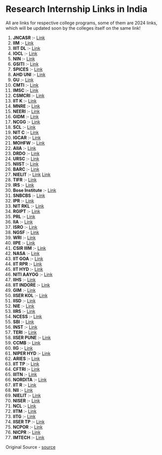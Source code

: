 # Research Internship Links in India
All are links for respective college programs, some of them are 2024 links, which will be updated soon by the colleges itself on the same link!

1. **JNCASR** :- [Link](https://lnkd.in/d-Gu8ykN)
2. **IIM** :- [Link](https://lnkd.in/dUKcRS8c)
3. **IIIT DL** :- [Link](https://lnkd.in/dNKcrJFE)
4. **IOCL** :- [Link](https://www.agraxar.in/)
5. **NIN** :- [Link](https://lnkd.in/dpPCKbNC)
6. **GSITI** :- [Link](https://lnkd.in/d8t-UPeQ)
7. **SPICES** :- [Link](https://lnkd.in/dghkjjr2)
8. **AHD UNI** :- [Link](https://lnkd.in/d7iwupSe)
9. **GU** :- [Link](https://lnkd.in/dK328WvJ)
10. **CMTI** :- [Link](https://lnkd.in/dSyZ_Yn8)
11. **IMSC** :- [Link](https://lnkd.in/dctTa263)
12. **CSMCRI** :- [Link](https://lnkd.in/dW5Ar4kP)
13. **IIT K** :- [Link](https://lnkd.in/dK8C55WJ)
14. **MNRE** :- [Link](https://lnkd.in/daFfJpft)
15. **NEERI** :- [Link](https://lnkd.in/dkRdVWkP)
16. **GIDM** :- [Link](https://lnkd.in/dsuG9wnB)
17. **NCGG** :- [Link](https://lnkd.in/dxTFPK45)
18. **SCL** :- [Link](https://lnkd.in/dvMZSXZR)
19. **NIT C** :- [Link](https://nitc.ac.in/)
20. **IGCAR** :- [Link](https://www.igcar.gov.in/)
21. **MOHFW** :- [Link](https://lnkd.in/dSym2PJf)
22. **AIIA** :- [Link](https://lnkd.in/dN9Db59S)
23. **DRDO** :- [Link](https://lnkd.in/dqjG_UnX)
24. **URSC** :- [Link](https://lnkd.in/dvQ4rM9q)
25. **NIIST** :- [Link](https://lnkd.in/dxaTeAVm)
26. **BARC** :- [Link](https://www.barc.gov.in/)
27. **NIELIT** :- [Link](https://lnkd.in/g6DvJKFT) [Link](https://lnkd.in/d_qdJg3p)
28. **TIFR** :- [Link](https://lnkd.in/dhUceXqe)
29. **IRS** :- [Link](https://lnkd.in/deyAnwqE)
30. **Bose Institute** :- [Link](https://lnkd.in/dkmwvUAk)
31. **SNBCBS** :- [Link](https://lnkd.in/gnBE3DjJ)
32. **IPR** :- [Link](https://www.ipr.res.in/)
33. **NIT RKL** :- [Link](https://lnkd.in/duUfkBnQ)
34. **RGIPT** :- [Link](https://lnkd.in/dWWzTHBN)
35. **PRL** :- [Link](https://lnkd.in/grkqxdGi)
36. **IIA** :- [Link](https://lnkd.in/dpT6u9tN)
37. **ISRO** :- [Link](https://lnkd.in/diUE_a2i)
38. **NGSF** :- [Link](https://lnkd.in/dq4RuXdK)
39. **WRI** :- [Link](https://lnkd.in/dMWwhCbG)
40. **IIPE** :- [Link](https://iipe.ac.in/sip)
41. **CSIR IIIM** :- [Link](https://iiim.res.in/)
42. **NASA** :- [Link](https://lnkd.in/d3P5MddU)
43. **IIT GOA** :- [Link](https://iitgoa.ac.in/)
44. **IIT RPR** :- [Link](https://lnkd.in/dEP6sSzi)
45. **IIT HYD** :- [Link](https://lnkd.in/ddUXAS7t)
46. **NITI AAYOG** :- [Link](https://lnkd.in/dc__Sy5E)
47. **IIHS** :- [Link](https://lnkd.in/dV5WafUr)
48. **IIT INDORE** :- [Link](https://lnkd.in/dYp742xW)
49. **GIM** :- [Link](https://gim.ac.in/srip)
50. **IISER KOL** :- [Link](https://lnkd.in/d7FX2E8y)
51. **IISD** :- [Link](https://lnkd.in/dmp338TG)
52. **NIE** :- [Link](https://lnkd.in/dYm-QmHG)
53. **IIRS** :- [Link](https://lnkd.in/dNwGStsy)
54. **NCESS** :- [Link](https://lnkd.in/g_EtdPVh)
55. **SBI** :- [Link](https://lnkd.in/dpR2Y6bt)
56. **INST** :- [Link](https://lnkd.in/dmd-UkEa)
57. **TERI** :- [Link](https://lnkd.in/dameya_Y)
58. **IISER PUNE** :- [Link](https://lnkd.in/d6FvG4wZ)
59. **CCMB** :- [Link](https://lnkd.in/g_KsNdrD)
60. **IIG** :- [Link](https://lnkd.in/dFSFGic4)
61. **NIPER HYD** :- [Link](https://lnkd.in/d-5agZMT)
62. **ARIES** :- [Link](https://lnkd.in/dke6aaGK)
63. **IIT TP** :- [Link](https://www.iittp.ac.in/)
64. **CFTRI** :- [Link](https://lnkd.in/dXKFj_Az)
65. **IIITN** :- [Link](https://lnkd.in/g-nRhsw8)
66. **NORDITA** :- [Link](https://lnkd.in/dS4gXTid)
67. **IIT R** :- [Link](https://lnkd.in/d_YksWvz)
68. **NII** :- [Link](https://lnkd.in/d87x96yb)
69. **NIELIT** :- [Link](https://lnkd.in/dw6Zjmhd)
70. **NISER** :- [Link](https://www.niser.ac.in/)
71. **NCL** :- [Link](https://lnkd.in/gsFMzYtv)
72. **IITM** :- [Link](https://lnkd.in/d_xEsHiX)
73. **IITG** :- [Link](https://lnkd.in/d9rxAWCJ)
74. **IISER TP** :- [Link](https://lnkd.in/dPQ83j6m)
75. **NCPOR** :- [Link](https://lnkd.in/d_xrBuS3)
76. **NICPR** :- [Link](https://lnkd.in/dy9bczyF)
77. **IMTECH** :- [Link](https://lnkd.in/dq2PAc36)

Original Source - [source](https://www.linkedin.com/in/dheerajdhiman/)

